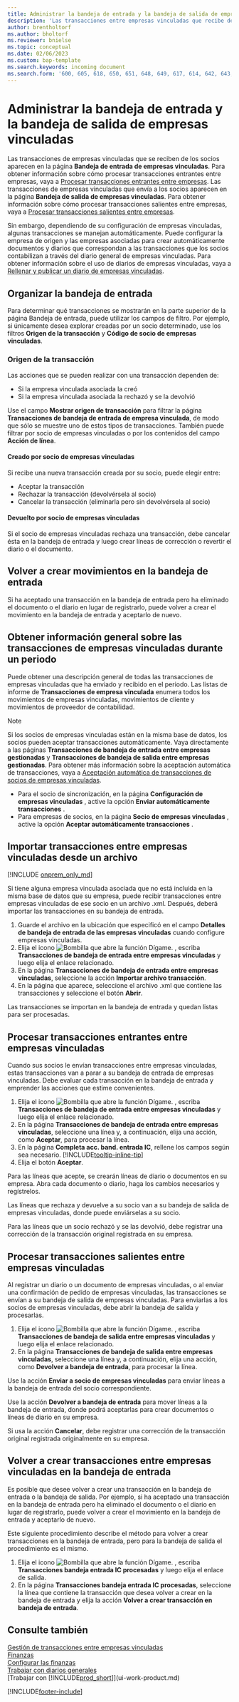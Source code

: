 ```yaml
---
title: Administrar la bandeja de entrada y la bandeja de salida de empresas vinculadas
description: 'Las transacciones entre empresas vinculadas que recibe de los socios se muestran en la bandeja de entrada de empresas vinculadas, donde se procesan manual o automáticamente.'
author: brentholtorf
ms.author: bholtorf
ms.reviewer: bnielse
ms.topic: conceptual
ms.date: 02/06/2023
ms.custom: bap-template
ms.search.keywords: incoming document
ms.search.form: '600, 605, 618, 650, 651, 648, 649, 617, 614, 642, 643, 640, 641, 613, 616, 646, 647, 644, 645, 615, 619, 612, 638, 639, 636, 637, 611'
---
```

# <a name="manage-the-intercompany-inbox-and-outbox"></a><a name="manage-the-intercompany-inbox-and-outbox"></a>Administrar la bandeja de entrada y la bandeja de salida de empresas vinculadas

Las transacciones de empresas vinculadas que se reciben de los socios aparecen en la página **Bandeja de entrada de empresas vinculadas**. Para obtener información sobre cómo procesar transacciones entrantes entre empresas, vaya a [Procesar transacciones entrantes entre empresas](#process-incoming-intercompany-transactions). Las transacciones de empresas vinculadas que envía a los socios aparecen en la página **Bandeja de salida de empresas vinculadas**. Para obtener información sobre cómo procesar transacciones salientes entre empresas, vaya a [Procesar transacciones salientes entre empresas](#to-process-outgoing-intercompany-transactions).

Sin embargo, dependiendo de su configuración de empresas vinculadas, algunas transacciones se manejan automáticamente. Puede configurar la empresa de origen y las empresas asociadas para crear automáticamente documentos y diarios que correspondan a las transacciones que los socios contabilizan a través del diario general de empresas vinculadas. Para obtener información sobre el uso de diarios de empresas vinculadas, vaya a [Rellenar y publicar un diario de empresas vinculadas](intercompany-how-work-documents-journals.md#fill-in-and-post-an-intercompany-journal).  

## <a name="organizing-the-inbox"></a><a name="organizing-the-inbox"></a>Organizar la bandeja de entrada

Para determinar qué transacciones se mostrarán en la parte superior de la página Bandeja de entrada, puede utilizar los campos de filtro. Por ejemplo, si únicamente desea explorar creadas por un socio determinado, use los filtros **Origen de la transacción** y **Código de socio de empresas vinculadas**.  

### <a name="transaction-source"></a><a name="transaction-source"></a>Origen de la transacción

Las acciones que se pueden realizar con una transacción dependen de:  

* Si la empresa vinculada asociada la creó  
* Si la empresa vinculada asociada la rechazó y se la devolvió  

Use el campo **Mostrar origen de transacción** para filtrar la página **Transacciones de bandeja de entrada de empresa vinculada**, de modo que sólo se muestre uno de estos tipos de transacciones. También puede filtrar por socio de empresas vinculadas o por los contenidos del campo **Acción de línea**.  

#### <a name="created-by-intercompany-partner"></a><a name="created-by-intercompany-partner"></a>Creado por socio de empresas vinculadas

 Si recibe una nueva transacción creada por su socio, puede elegir entre:

* Aceptar la transacción  
* Rechazar la transacción (devolvérsela al socio)  
* Cancelar la transacción (eliminarla pero sin devolvérsela al socio)  

#### <a name="returned-from-intercompany-partner"></a><a name="returned-from-intercompany-partner"></a>Devuelto por socio de empresas vinculadas

Si el socio de empresas vinculadas rechaza una transacción, debe cancelar ésta en la bandeja de entrada y luego crear líneas de corrección o revertir el diario o el documento.  

## <a name="recreating-inbox-entries"></a><a name="recreating-inbox-entries"></a>Volver a crear movimientos en la bandeja de entrada

Si ha aceptado una transacción en la bandeja de entrada pero ha eliminado el documento o el diario en lugar de registrarlo, puede volver a crear el movimiento en la bandeja de entrada y aceptarlo de nuevo.  

## <a name="get-an-overview-of-intercompany-transactions-for-a-period"></a><a name="get-an-overview-of-intercompany-transactions-for-a-period"></a>Obtener información general sobre las transacciones de empresas vinculadas durante un periodo

Puede obtener una descripción general de todas las transacciones de empresas vinculadas que ha enviado y recibido en el periodo. Las listas de informe de **Transacciones de empresa vinculada** enumera todos los movimientos de empresas vinculadas, movimientos de cliente y movimientos de proveedor de contabilidad.

> [!NOTE]  
> Si los socios de empresas vinculadas están en la misma base de datos, los socios pueden aceptar transacciones automáticamente. Vaya directamente a las páginas **Transacciones de bandeja de entrada entre empresas gestionadas** y **Transacciones de bandeja de salida entre empresas gestionadas**. Para obtener más información sobre la aceptación automática de transacciones, vaya a [Aceptación automática de transacciones de socios de empresas vinculadas](intercompany-how-setup.md#auto-accept-transactions-from-intercompany-partners).  
>
> * Para el socio de sincronización, en la página **Configuración de empresas vinculadas** , active la opción **Enviar automáticamente transacciones** .
> * Para empresas de socios, en la página **Socio de empresas vinculadas** , active la opción **Aceptar automáticamente transacciones** .  

## <a name="import-intercompany-transactions-from-a-file"></a><a name="import-intercompany-transactions-from-a-file"></a>Importar transacciones entre empresas vinculadas desde un archivo

[!INCLUDE [onprem_only_md](includes/onprem_only_md.md)]

Si tiene alguna empresa vinculada asociada que no está incluida en la misma base de datos que su empresa, puede recibir transacciones entre empresas vinculadas de ese socio en un archivo .xml. Después, deberá importar las transacciones en su bandeja de entrada.  

1. Guarde el archivo en la ubicación que especificó en el campo **Detalles de bandeja de entrada de las empresas vinculadas** cuando configure empresas vinculadas.  
2. Elija el icono ![Bombilla que abre la función Dígame.](media/ui-search/search_small.png "Dígame qué desea hacer") , escriba **Transacciones de bandeja de entrada entre empresas vinculadas** y luego elija el enlace relacionado.
3. En la página **Transacciones de bandeja de entrada entre empresas vinculadas**, seleccione la acción **Importar archivo transacción**.  
4. En la página que aparece, seleccione el archivo .xml que contiene las transacciones y seleccione el botón **Abrir**.  

Las transacciones se importan en la bandeja de entrada y quedan listas para ser procesadas.

## <a name="process-incoming-intercompany-transactions"></a><a name="process-incoming-intercompany-transactions"></a>Procesar transacciones entrantes entre empresas vinculadas

Cuando sus socios le envían transacciones entre empresas vinculadas, estas transacciones van a parar a su bandeja de entrada de empresas vinculadas. Debe evaluar cada transacción en la bandeja de entrada y emprender las acciones que estime convenientes.  

1. Elija el icono ![Bombilla que abre la función Dígame.](media/ui-search/search_small.png "Dígame qué desea hacer") , escriba **Transacciones de bandeja de entrada entre empresas vinculadas** y luego elija el enlace relacionado.  
2. En la página **Transacciones de bandeja de entrada entre empresas vinculadas**, seleccione una línea y, a continuación, elija una acción, como **Aceptar**, para procesar la línea.
3. En la página **Completa acc. band. entrada IC**, rellene los campos según sea necesario. [!INCLUDE[tooltip-inline-tip](includes/tooltip-inline-tip_md.md)]
4. Elija el botón **Aceptar**.  

Para las líneas que acepte, se crearán líneas de diario o documentos en su empresa. Abra cada documento o diario, haga los cambios necesarios y regístrelos.  

Las líneas que rechaza y devuelve a su socio van a su bandeja de salida de empresas vinculadas, donde puede enviárselas a su socio.

Para las líneas que un socio rechazó y se las devolvió, debe registrar una corrección de la transacción original registrada en su empresa.

## <a name="to-process-outgoing-intercompany-transactions"></a><a name="to-process-outgoing-intercompany-transactions"></a>Procesar transacciones salientes entre empresas vinculadas

Al registrar un diario o un documento de empresas vinculadas, o al enviar una confirmación de pedido de empresas vinculadas, las transacciones se envían a su bandeja de salida de empresas vinculadas. Para enviarlas a los socios de empresas vinculadas, debe abrir la bandeja de salida y procesarlas.  

1. Elija el icono ![Bombilla que abre la función Dígame.](media/ui-search/search_small.png "Dígame qué desea hacer") , escriba **Transacciones de bandeja de salida entre empresas vinculadas** y luego elija el enlace relacionado.  
2. En la página **Transacciones de bandeja de salida entre empresas vinculadas**, seleccione una línea y, a continuación, elija una acción, como **Devolver a bandeja de entrada**, para procesar la línea.

Use la acción **Enviar a socio de empresas vinculadas** para enviar líneas a la bandeja de entrada del socio correspondiente.

Use la acción **Devolver a bandeja de entrada** para mover líneas a la bandeja de entrada, donde podrá aceptarlas para crear documentos o líneas de diario en su empresa.  

Si usa la acción **Cancelar**, debe registrar una corrección de la transacción original registrada originalmente en su empresa.  

## <a name="recreate-intercompany-inbox-transactions"></a><a name="recreate-intercompany-inbox-transactions"></a>Volver a crear transacciones entre empresas vinculadas en la bandeja de entrada

Es posible que desee volver a crear una transacción en la bandeja de entrada o la bandeja de salida. Por ejemplo, si ha aceptado una transacción en la bandeja de entrada pero ha eliminado el documento o el diario en lugar de registrarlo, puede volver a crear el movimiento en la bandeja de entrada y aceptarlo de nuevo.  

Este siguiente procedimiento describe el método para volver a crear transacciones en la bandeja de entrada, pero para la bandeja de salida el procedimiento es el mismo.

1. Elija el icono ![Bombilla que abre la función Dígame.](media/ui-search/search_small.png "Dígame qué desea hacer") , escriba **Transacciones bandeja entrada IC procesadas** y luego elija el enlace de salida.  
2. En la página **Transacciones bandeja entrada IC procesadas**, seleccione la línea que contiene la transacción que desea volver a crear en la bandeja de entrada y elija la acción **Volver a crear transacción en bandeja de entrada**.  

## <a name="see-also"></a><a name="see-also"></a>Consulte también

[Gestión de transacciones entre empresas vinculadas](intercompany-manage.md)  
[Finanzas](finance.md)  
[Configurar las finanzas](finance-setup-finance.md)  
[Trabajar con diarios generales](ui-work-general-journals.md)  
[Trabajar con [!INCLUDE[prod_short](includes/prod_short.md)]](ui-work-product.md)


[!INCLUDE[footer-include](includes/footer-banner.md)]

